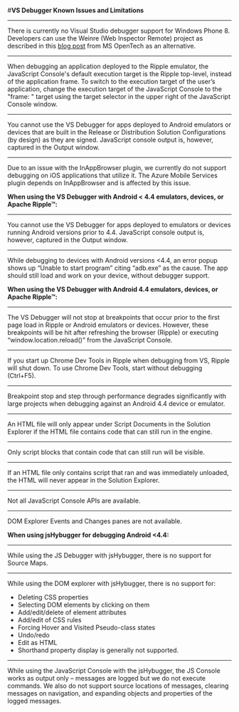 #**VS Debugger Known Issues and Limitations**

----------
There is currently no Visual Studio debugger support for Windows Phone 8. Developers can use the Weinre (Web Inspector Remote) project as described in this [blog post](http://msopentech.com/blog/2013/05/31/now-on-ie-and-firefox-debug-your-mobile-html5-page-remotely-with-weinre-web-inspector-remote/) from MS OpenTech as an alternative.

----------
When debugging an application deployed to the Ripple emulator, the JavaScript Console's default execution target is the Ripple top-level, instead of the application frame. To switch to the execution target of the user’s application, change the execution target of the JavaScript Console to the "frame: <application html page>" target using the target selector in the upper right of the JavaScript Console window.

----------
You cannot use the VS Debugger for apps deployed to Android emulators or devices that are built in the Release or Distribution Solution Configurations (by design) as they are signed. JavaScript console output is, however, captured in the Output window.

----------
Due to an issue with the InAppBrowser plugin, we currently do not support debugging on iOS applications that utilize it. The Azure Mobile Services plugin depends on InAppBrowser and is affected by this issue.

**When using the VS Debugger with Android < 4.4 emulators, devices, or Apache Ripple™:**

----------
You cannot use the VS Debugger for apps deployed to emulators or devices running Android versions prior to 4.4. JavaScript console output is, however, captured in the Output window.

----------
While debugging to devices with Android versions <4.4, an error popup shows up “Unable to start program” citing “adb.exe” as the cause. The app should still load and work on your device, without debugger support.

**When using the VS Debugger with Android 4.4 emulators, devices, or Apache Ripple™:**

----------
The VS Debugger will not stop at breakpoints that occur prior to the first page load in Ripple or Android emulators or devices. However, these breakpoints will be hit after refreshing the browser (Ripple) or executing “window.location.reload()” from the JavaScript Console.

----------
If you start up Chrome Dev Tools in Ripple when debugging from VS, Ripple will shut down. To use Chrome Dev Tools, start without debugging (Ctrl+F5).

----------
Breakpoint stop and step through performance degrades significantly with large projects when debugging against an Android 4.4 device or emulator.

----------
An HTML file will only appear under Script Documents in the Solution Explorer if the HTML file contains code that can still run in the engine.

----------
Only script blocks that contain code that can still run will be visible.

----------
If an HTML file only contains script that ran and was immediately unloaded, the HTML will never appear in the Solution Explorer.

----------
Not all JavaScript Console APIs are available.

----------
DOM Explorer Events and Changes panes are not available.

**When using jsHybugger for debugging Android <4.4:**

----------
While using the JS Debugger with jsHybugger, there is no support for Source Maps.

----------
While using the DOM explorer with jsHybugger, there is no support for:

 - Deleting CSS properties
 - Selecting DOM elements by clicking on them
 - Add/edit/delete of element attributes
 - Add/edit of CSS rules
 - Forcing Hover and Visited Pseudo-class states
 - Undo/redo
 - Edit as HTML
 - Shorthand property display is generally not supported.

----------
While using the JavaScript Console with the jsHybugger, the JS Console works as output only – messages are logged but we do not execute commands.  We also do not support source locations of messages, clearing messages on navigation, and expanding objects and properties of the logged messages.
